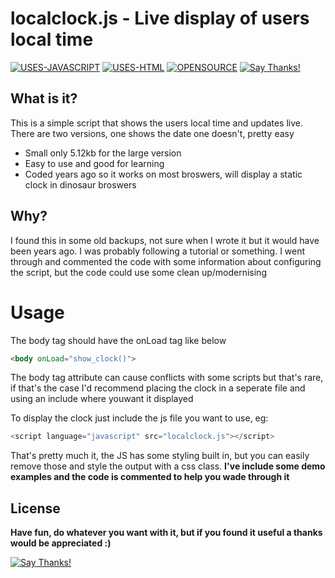 # localclock.js - Live display of users local time
[![USES-JAVASCRIPT](https://img.shields.io/badge/USES-JAVASCRIPT-09aba9.svg)](https://shields.io/) [![USES-HTML](https://img.shields.io/badge/USES-HTML-09aba9.svg)](https://shields.io/) [![OPENSOURCE](https://img.shields.io/badge/OPEN-SOURCE-09aba9.svg)](https://shields.io/) [![Say Thanks!](https://img.shields.io/badge/SAY-THANKS-ff69b4.svg)](https://saythanks.io/to/JordyValentine)
## What is it?
This is a simple script that shows the users local time and updates live.
There are two versions, one shows the date one doesn't, pretty easy

  - Small only 5.12kb for the large version
  - Easy to use and good for learning
  - Coded years ago so it works on most broswers, will display a static clock in dinosaur broswers

## Why?
I found this in some old backups, not sure when I wrote it but it would have been years ago. I was probably following a tutorial or something.
I went through and commented the code with some information about configuring the script, but the code could use some clean up/modernising

# Usage
The body tag should have the onLoad tag like below
```html
<body onLoad="show_clock()">
```
The body tag attribute can cause conflicts with some scripts but that's rare, if that's the case I'd recommend placing the clock in a seperate file and using an include where youwant it displayed

To display the clock just include the js file you want to use, eg:
```javascript
<script language="javascript" src="localclock.js"></script>
```

That's pretty much it, the JS has some styling built in, but you can easily remove those and style the output with a css class.
**I've include some demo examples and the code is commented to help you wade through it**

## License
**Have fun, do whatever you want with it, but if you found it useful a thanks would be appreciated :)**

[![Say Thanks!](https://img.shields.io/badge/SAY-THANKS-ff69b4.svg)](https://saythanks.io/to/JordyValentine)
